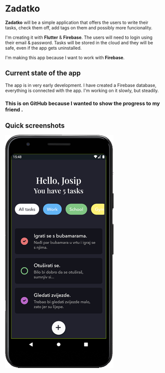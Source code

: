 # Zadatko

**Zadatko** will be a simple application that offers the users to write their tasks, check them off, add tags on them and possibly more funcionality.

I'm creating it with **Flutter** & **Firebase**.
The users will need to login using their email & password.
Tasks will be stored in the cloud and they will be safe, even if the app gets uninstalled.

I'm making this app because I want to work with **Firebase**.

## Current state of the app

The app is in very early development.
I have created a Firebase database, everything is connected with the app.
I'm working on it slowly, but steadily.

### This is on GitHub because I wanted to show the progress to my friend .

## Quick screenshots

![Screenshot](https://raw.githubusercontent.com/jokilic/zadatko/master/screenshots/screenshot.png)
